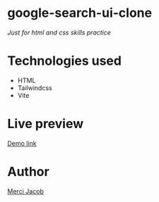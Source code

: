 # google-search-ui-clone

_Just for html and css skills practice_

# Technologies used

- HTML
- Tailwindcss
- Vite

# Live preview

[Demo link](https://google-search-ui-clone.vercel.app/)

# Author

[Merci Jacob](https://github.com/jacob-js)
